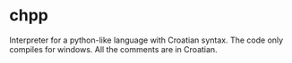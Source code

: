 # chpp
Interpreter for a python-like language with Croatian syntax.
The code only compiles for windows. All the comments are in Croatian.